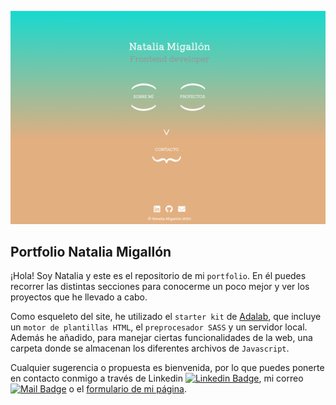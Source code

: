 ![image](./src/images/home.jpg)

## Portfolio Natalia Migallón

¡Hola! Soy Natalia y este es el repositorio de mi `portfolio`. En él puedes recorrer las distintas secciones para conocerme un poco mejor y ver los proyectos que he llevado a cabo.

Como esqueleto del site, he utilizado el `starter kit` de [Adalab](https://adalab.es/), que incluye un `motor de plantillas HTML`, el `preprocesador SASS` y un servidor local. Además he añadido, para manejar ciertas funcionalidades de la web, una carpeta donde se almacenan los diferentes archivos de `Javascript`.

Cualquier sugerencia o propuesta es bienvenida, por lo que puedes ponerte en contacto conmigo a través de Linkedin [![Linkedin Badge](https://img.shields.io/badge/-NataliaMigallon-0e76a8?style=flat&labelColor=0e76a8&logo=linkedin&logoColor=white)](https://www.linkedin.com/in/nataliamigallon/), mi correo [![Mail Badge](https://img.shields.io/badge/-natmigallon@gmail.com-c0392b?style=flat&labelColor=c0392b&logo=gmail&logoColor=white)](mailto:natmigallon@gmail.com) o el [formulario de mi página](https://nataliamigallon.github.io/portfolio-natalia-migallon/contact.html).
